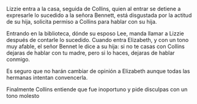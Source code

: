 Lizzie entra a la casa, seguida de Collins, quien al entrar se detiene a expresarle lo sucedido a la señora Bennett, está disgustada por la actitud de su hija, solicita permiso a Collins para hablar con su hija.

Entrando en la biblioteca, dónde su esposo Lee, manda llamar a Lizzie después de contarle lo sucedido. Cuando entra Elizabeth, y con un tono muy afable, el señor Bennet le dice a su hija: si no te casas con Collins dejaras de hablar con tu madre, pero si lo haces, dejaras de hablar conmigo.

Es seguro que no harán cambiar de opinión a Elizabeth aunque todas las hermanas intentan convencerla.

Finalmente Collins entiende que fue inoportuno y pide disculpas con un tono molesto
